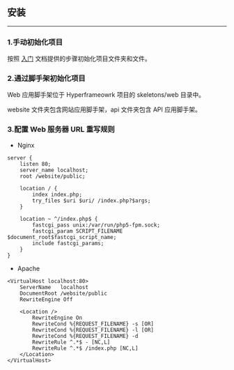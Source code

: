 ## 安装

---

### 1.手动初始化项目
按照 [入门](/web/getting_started.md) 文档提供的步骤初始化项目文件夹和文件。

### 2.通过脚手架初始化项目
Web 应用脚手架位于 Hyperframeowrk 项目的 skeletons/web 目录中。

website 文件夹包含网站应用脚手架，api 文件夹包含 API 应用脚手架。

### 3.配置 Web 服务器 URL 重写规则

- Nginx

```
server {
    listen 80;
    server_name localhost;
    root /website/public;

    location / {
        index index.php;
        try_files $uri $uri/ /index.php?$args;
    }

    location ~ ^/index.php$ {
        fastcgi_pass unix:/var/run/php5-fpm.sock;
        fastcgi_param SCRIPT_FILENAME $document_root$fastcgi_script_name;
        include fastcgi_params;
    }
}
```

- Apache

```
<VirtualHost localhost:80>
    ServerName   localhost
    DocumentRoot /website/public
    RewriteEngine Off

    <Location />
        RewriteEngine On
        RewriteCond %{REQUEST_FILENAME} -s [OR]
        RewriteCond %{REQUEST_FILENAME} -l [OR]
        RewriteCond %{REQUEST_FILENAME} -d
        RewriteRule ^.*$ - [NC,L]
        RewriteRule ^.*$ /index.php [NC,L]
    </Location>
</VirtualHost>
```